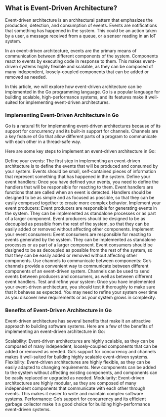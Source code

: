<h2>What is Event-Driven Architecture?</h2>

Event-driven architecture is an architectural pattern that emphasizes the production, detection, and consumption of events. Events are notifications that something has happened in the system. This could be an action taken by a user, a message received from a queue, or a sensor reading in an IoT system.

In an event-driven architecture, events are the primary means of communication between different components of the system. Components react to events by executing code in response to them. This makes event-driven systems highly flexible and scalable, as they can be composed of many independent, loosely-coupled components that can be added or removed as needed.

In this article, we will explore how event-driven architecture can be implemented in the Go programming language. Go is a popular language for building scalable, high-performance systems, and its features make it well-suited for implementing event-driven architectures.

<h3>Implementing Event-Driven Architecture in Go</h3>

Go is a natural fit for implementing event-driven architectures because of its support for concurrency and its built-in support for channels. Channels are a key feature of Go that allow different parts of a program to communicate with each other in a thread-safe way.

Here are some key steps to implement an event-driven architecture in Go:

Define your events: The first step in implementing an event-driven architecture is to define the events that will be produced and consumed by your system. Events should be small, self-contained pieces of information that represent something that has happened in the system.
Define your event handlers: Once you have defined your events, you need to define the handlers that will be responsible for reacting to them. Event handlers are functions that are called when an event is detected. Handlers should be designed to be as simple and as focused as possible, so that they can be easily composed together to create more complex behavior.
Implement your event producers: Event producers are responsible for generating events in the system. They can be implemented as standalone processes or as part of a larger component. Event producers should be designed to be as decoupled as possible from the rest of the system, so that they can be easily added or removed without affecting other components.
Implement your event consumers: Event consumers are responsible for reacting to events generated by the system. They can be implemented as standalone processes or as part of a larger component. Event consumers should be designed to be as decoupled as possible from the rest of the system, so that they can be easily added or removed without affecting other components.
Use channels to communicate between components: Go’s channels provide a convenient way to communicate between different components of an event-driven system. Channels can be used to send events between producers and consumers, as well as between different event handlers.
Test and refine your system: Once you have implemented your event-driven architecture, you should test it thoroughly to make sure that it behaves as expected. You may need to refine your system over time as you discover new requirements or as your system grows in complexity.
<h3>Benefits of Event-Driven Architecture in Go</h3>

Event-driven architecture has several benefits that make it an attractive approach to building software systems. Here are a few of the benefits of implementing an event-driven architecture in Go:

Scalability: Event-driven architectures are highly scalable, as they can be composed of many independent, loosely-coupled components that can be added or removed as needed. Go’s support for concurrency and channels makes it well-suited for building highly scalable event-driven systems.
Flexibility: Event-driven architectures are highly flexible, as they can be easily adapted to changing requirements. New components can be added to the system without affecting existing components, and components can be easily replaced or upgraded as needed.
Modularity: Event-driven architectures are highly modular, as they are composed of many independent components that communicate with each other through events. This makes it easier to write and maintain complex software systems.
Performance: Go’s support for concurrency and its efficient garbage collector make it a good choice for building high-performance event-driven systems.